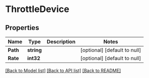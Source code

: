 # ThrottleDevice

## Properties
Name | Type | Description | Notes
------------ | ------------- | ------------- | -------------
**Path** | **string** |  | [optional] [default to null]
**Rate** | **int32** |  | [optional] [default to null]

[[Back to Model list]](../README.md#documentation-for-models) [[Back to API list]](../README.md#documentation-for-api-endpoints) [[Back to README]](../README.md)

